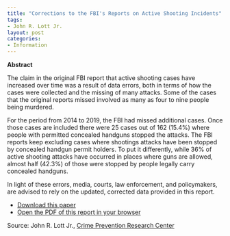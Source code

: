 ```yaml
---
title: "Corrections to the FBI's Reports on Active Shooting Incidents"
tags:
- John R. Lott Jr.
layout: post
categories:
- Information
---
```


**Abstract**

The claim in the original FBI report that active shooting cases have increased over time was a result of data errors, both in terms of how the cases were collected and the missing of many attacks. Some of the cases that the original reports missed involved as many as four to nine people being murdered.

For the period from 2014 to 2019, the FBI had missed additional cases. Once those cases are included there were 25 cases out of 162 (15.4%) where people with permitted concealed handguns stopped the attacks. The FBI reports keep excluding cases where shootings attacks have been stopped by concealed handgun permit holders. To put it differently, while 36% of active shooting attacks have occurred in places where guns are allowed, almost half (42.3%) of those were stopped by people legally carry concealed handguns.

In light of these errors, media, courts, law enforcement, and policymakers, are advised to rely on the updated, corrected data provided in this report.

- [Download this paper](https://papers.ssrn.com/sol3/Delivery.cfm/SSRN_ID3857331_code16317.pdf?abstractid=3857331&mirid=1)
- [Open the PDF of this report in your browser](https://papers.ssrn.com/sol3/Delivery.cfm/SSRN_ID3857331_code16317.pdf?abstractid=3857331&mirid=1&type=2)

Source: John R. Lott Jr., [Crime Prevention Research Center](https://papers.ssrn.com/sol3/papers.cfm?abstract_id=3857331)
